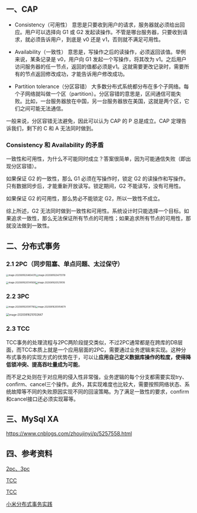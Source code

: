 ## 一、CAP

- Consistency（可用性）
意思是只要收到用户的请求，服务器就必须给出回应。用户可以选择向 G1 或 G2 发起读操作。不管是哪台服务器，只要收到请求，就必须告诉用户，到底是 v0 还是 v1，否则就不满足可用性。

- Availability（一致性）
意思是，写操作之后的读操作，必须返回该值。举例来说，某条记录是 v0，用户向 G1 发起一个写操作，将其改为 v1。之后用户访问服务器的任一节点，返回的值都必须是v1。这就需要更改记录时，需要所有的节点返回修改成功，才能告诉用户修改成功。

- Partition tolerance（分区容错）
大多数分布式系统都分布在多个子网络。每个子网络就叫做一个区（partition）。分区容错的意思是，区间通信可能失败。比如，一台服务器放在中国，另一台服务器放在美国，这就是两个区，它们之间可能无法通信。

一般来说，分区容错无法避免，因此可以认为 CAP 的 P 总是成立。CAP 定理告诉我们，剩下的 C 和 A 无法同时做到。

### Consistency 和 Availability 的矛盾

一致性和可用性，为什么不可能同时成立？答案很简单，因为可能通信失败（即出现分区容错）。

如果保证 G2 的一致性，那么 G1 必须在写操作时，锁定 G2 的读操作和写操作。只有数据同步后，才能重新开放读写。锁定期间，G2 不能读写，没有可用性。

如果保证 G2 的可用性，那么势必不能锁定 G2，所以一致性不成立。

综上所述，G2 无法同时做到一致性和可用性。系统设计时只能选择一个目标。如果追求一致性，那么无法保证所有节点的可用性；如果追求所有节点的可用性，那就没法做到一致性。

## 二、分布式事务

### 2.1 2PC（同步阻塞、单点问题、太过保守）

<img src="./img/image-20200816204604315.png" alt="image-20200816204604315" style="zoom: 40%;" /><img src="./img/image-20200816204755119.png" alt="image-20200816204755119" style="zoom:40%;" />

<img src="./img/image-20200816205141000.png" alt="image-20200816205141000" style="zoom:40%;" /><img src="./img/image-20200816205219516.png" alt="image-20200816205219516" style="zoom:40%;" />

### 2.2 3PC

<img src="./img/image-20200816205917160.png" alt="image-20200816205917160" style="zoom:40%;" /><img src="./img/image-20200816205954679.png" alt="image-20200816205954679" style="zoom:40%;" />

<img src="./img/image-20200816210102647.png" alt="image-20200816210102647" style="zoom:50%;" /> 



### 2.3 TCC

TCC事务的处理流程与2PC两阶段提交类似，不过2PC通常都是在跨库的DB层面，而TCC本质上就是一个应用层面的2PC，需要通过业务逻辑来实现。这种分布式事务的实现方式的优势在于，可以让**应用自己定义数据库操作的粒度，使得降低锁冲突、提高吞吐量成为可能**。

而不足之处则在于对应用的侵入性非常强，业务逻辑的每个分支都需要实现try、confirm、cancel三个操作。此外，其实现难度也比较大，需要按照网络状态、系统故障等不同的失败原因实现不同的回滚策略。为了满足一致性的要求，confirm和cancel接口还必须实现幂等。

## 三、MySql XA

https://www.cnblogs.com/zhoujinyi/p/5257558.html

## 四、参考资料

[2pc、3pc](https://segmentfault.com/a/1190000004474543)

[TCC](https://www.cnblogs.com/duanxz/p/5226316.html)

[TCC](https://houbb.github.io/2018/09/02/sql-distribute-transaction-tcc)

[小米分布式事务实践](https://xiaomi-info.github.io/2020/01/02/distributed-transaction/)

